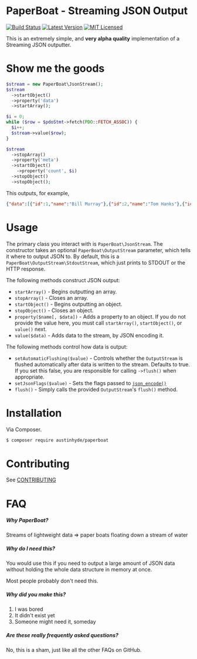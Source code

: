 # PaperBoat - Streaming JSON Output

[![Build Status](https://img.shields.io/travis/austinhyde/paperboat/master.svg?style=flat)](https://travis-ci.org/austinhyde/paperboat)
[![Latest Version](https://img.shields.io/github/release/austinhyde/paperboat.svg?style=flat)](https://github.com/austinhyde/paperboat/releases)
[![MIT Licensed](https://img.shields.io/badge/license-MIT-blue.svg?style=flat)](https://github.com/austinhyde/paperboat/blob/master/LICENSE.md)

This is an extremely simple, and **very alpha quality** implementation of a Streaming JSON outputter.

# Show me the goods

```php
$stream = new PaperBoat\JsonStream();
$stream
  ->startObject()
  ->property('data')
  ->startArray();

$i = 0;
while ($row = $pdoStmt->fetch(PDO::FETCH_ASSOC)) {
  $i++;
  $stream->value($row);
}

$stream
  ->stopArray()
  ->property('meta')
  ->startObject()
    ->property('count', $i)
  ->stopObject()
  ->stopObject();  
```

This outputs, for example,

```json
{"data":[{"id":1,"name":"Bill Murray"},{"id":2,"name":"Tom Hanks"},{"id":3,"name":"Sigourney Weaver"}],"meta":{"count":3}}
```

# Usage

The primary class you interact with is `PaperBoat\JsonStream`. The constructor takes an optional `PaperBoat\OutputStream` parameter, which tells it where to output JSON to. By default, this is a `PaperBoat\OutputStream\StdoutStream`, which just prints to STDOUT or the HTTP response.

The following methods construct JSON output:

* `startArray()` - Begins outputting an array.
* `stopArray()` - Closes an array.
* `startObject()` - Begins outputting an object.
* `stopObject()` - Closes an object.
* `property($name[, $data])` - Adds a property to an object. If you do not provide the value here, you must call `startArray()`, `startObject()`, or `value()` next.
* `value($data)` - Adds data to the stream, by JSON encoding it.

The following methods control how data is output:

* `setAutomaticFlushing($value)` - Controls whether the `OutputStream` is flushed automatically after data is written to the stream. Defaults to true. If you set this false, you are responsible for calling `->flush()` when appropriate.
* `setJsonFlags($value)` - Sets the flags passed to [`json_encode()`](http://us1.php.net/manual/en/function.json-encode.php)
* `flush()` - Simply calls the provided `OutputStream`'s `flush()` method.

# Installation

Via Composer.

```bash
$ composer require austinhyde/paperboat
```

# Contributing

See [CONTRIBUTING](https://github.com/austinhyde/paperboat/blob/master/CONTRIBUTING.md)

# FAQ

##### Why PaperBoat?

Streams of lightweight data => paper boats floating down a stream of water

##### Why do I need this?

You would use this if you need to output a large amount of JSON data without holding the whole data structure in memory at once.

Most people probably don't need this.

##### Why did you make this?

1. I was bored
2. It didn't exist yet
3. Someone might need it, someday

##### Are these really frequently asked questions?

No, this is a sham, just like all the other FAQs on GitHub.
